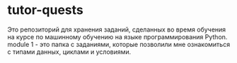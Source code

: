 # tutor-quests
Это репозиторий для хранения заданий, сделанных во время обучения на курсе по машинному обучению на языке программирования Python.
module 1 - это папка с заданиями, которые позволили мне ознакомиться с типами данных, циклами и условиями. 
